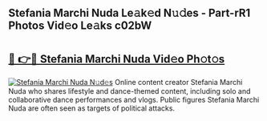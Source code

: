 ## Stefania Marchi Nuda Le𝚊k𝚎d N𝚞𝚍es - Part-rR1 Photos Vid𝚎o Le𝚊ks c02bW

# <h2><a href="http://fbf32i.evod.top/?m=Stefania+Marchi+Nuda">🔗 👉🔴 Stefania Marchi Nuda Vid𝚎o Ph𝚘t𝚘s</a></h2>

[![Stefania Marchi Nuda N𝚞d𝚎s](https://i.imgur.com/8V9OHl7.gif)](http://fbf32i.evod.top/?m=Stefania+Marchi+Nuda)
Online content creator Stefania Marchi Nuda who shares lifestyle and dance-themed content, including solo and collaborative dance performances and vlogs. Public figures Stefania Marchi Nuda are often seen as targets of political attacks. 
